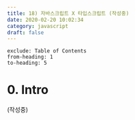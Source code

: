 ```yaml
---
title: 18) 자바스크립트 X 타입스크립트 (작성중)
date: 2020-02-20 10:02:34
category: javascript
draft: false
---
```


```toc
exclude: Table of Contents
from-heading: 1
to-heading: 5
```

# 0. Intro

(작성중)
